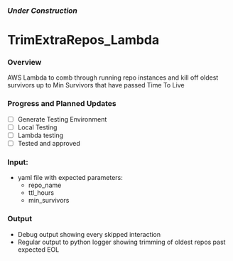 ### *Under Construction*

# TrimExtraRepos_Lambda

### Overview
AWS Lambda to comb through running repo instances and kill off oldest survivors up to Min Survivors that have passed Time To Live


### Progress and Planned Updates
- [ ] Generate Testing Environment
- [ ] Local Testing
- [ ] Lambda testing
- [ ] Tested and approved

### Input:
- yaml file with expected parameters:
  - repo_name
  - ttl_hours
  - min_survivors

### Output
- Debug output showing every skipped interaction
- Regular output to python logger showing trimming of oldest repos past expected EOL
